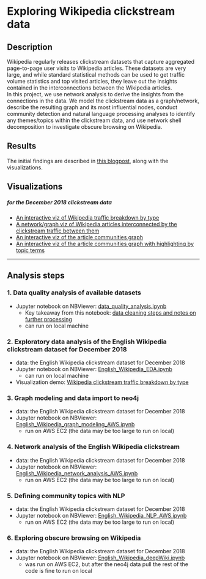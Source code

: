 # Exploring Wikipedia clickstream data

## Description  
Wikipedia regularly releases clickstream datasets that capture aggregated page-to-page user visits to Wikipedia articles. These datasets are very large, and while standard statistical methods can be used to get traffic volume statistics and top visited articles, they leave out the insights contained in the interconnections between the Wikipedia articles.  
In this project, we use network analysis to derive the insights from the connections in the data. We model the clickstream data as a graph/network, describe the resulting graph and its most influential nodes, conduct community detection and natural language processing analyses to identify any themes/topics within the clickstream data, and use network shell decomposition to investigate obscure browsing on Wikipedia.  

## Results  
The initial findings are described in [this blogpost](http://www.arigu.me/posts/analyzing-our-collective-wikipedia-browsing-history/), along with the visualizations.  

## Visualizations  
##### for the December 2018 clickstream data  
 - [An interactive viz of Wikipedia traffic breakdown by type](http://www.arigu.me/visualizations/analyzing-our-collective-wikipedia-browsing-history-viz-1/)  
 - [A network/graph viz of Wikipedia articles interconnected by the clickstream traffic between them](https://upload.wikimedia.org/wikipedia/commons/4/46/English_Wikipedia_clickstream_communities_December_2018.png)  
 - [An interactive viz of the article communities graph](http://www.arigu.me/visualizations/analyzing-our-collective-wikipedia-browsing-history-viz-2/)   
 - [An interactive viz of the article communities graph with highlighting by topic terms](http://www.arigu.me/visualizations/analyzing-our-collective-wikipedia-browsing-history-viz-3/)  

---  

## Analysis steps
### 1. Data quality analysis of available datasets
   - Jupyter notebook on NBViewer: [data_quality_analysis.ipynb](https://nbviewer.jupyter.org/github/33eyes/wiki-clickstream-graph/blob/master/data_quality_analysis.ipynb)  
     - Key takeaway from this notebook: [data cleaning steps and notes on further processing](https://nbviewer.jupyter.org/github/33eyes/wiki-clickstream-graph/blob/master/data_quality_analysis.ipynb#Data-cleaning-steps-to-do-for-each-raw-dataset)  
     - can run on local machine  

### 2. Exploratory data analysis of the English Wikipedia clickstream dataset for December 2018  
   - data: the English Wikipedia clickstream dataset for December 2018
   - Jupyter notebook on NBViewer: [English_Wikipedia_EDA.ipynb](https://nbviewer.jupyter.org/github/33eyes/wiki-clickstream-graph/blob/master/English_Wikipedia_EDA.ipynb)  
     - can run on local machine  
   - Visualization demo: [Wikipedia clickstream traffic breakdown by type](https://codepen.io/3eyes/full/oVEKEo)  

### 3. Graph modeling and data import to neo4j  
   - data: the English Wikipedia clickstream dataset for December 2018
   - Jupyter notebook on NBViewer: [English_Wikipedia_graph_modeling_AWS.ipynb](https://nbviewer.jupyter.org/github/33eyes/wiki-clickstream-graph/blob/master/English_Wikipedia_graph_modeling_AWS.ipynb)  
     - run on AWS EC2 (the data may be too large to run on local)  

### 4. Network analysis of the English Wikipedia clickstream  
   - data: the English Wikipedia clickstream dataset for December 2018
   - Jupyter notebook on NBViewer: [English_Wikipedia_network_analysis_AWS.ipynb](https://nbviewer.jupyter.org/github/33eyes/wiki-clickstream-graph/blob/master/English_Wikipedia_network_analysis_AWS.ipynb)  
     - run on AWS EC2 (the data may be too large to run on local)  

### 5. Defining community topics with NLP  
   - data: the English Wikipedia clickstream dataset for December 2018
   - Jupyter notebook on NBViewer: [English_Wikipedia_NLP_AWS.ipynb](https://nbviewer.jupyter.org/github/33eyes/wiki-clickstream-graph/blob/master/English_Wikipedia_NLP_AWS.ipynb)  
     - run on AWS EC2 (the data may be too large to run on local)  

### 6. Exploring obscure browsing on Wikipedia  
   - data: the English Wikipedia clickstream dataset for December 2018
   - Jupyter notebook on NBViewer: [English_Wikipedia_deepWiki.ipynb](https://nbviewer.jupyter.org/github/33eyes/wiki-clickstream-graph/blob/master/English_Wikipedia_deepWiki.ipynb)  
     - was run on AWS EC2, but after the neo4j data pull the rest of the code is fine to run on local
